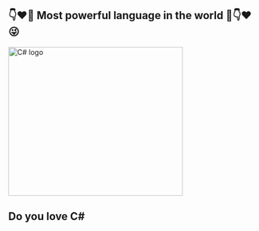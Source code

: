  ## :point_down::heart::muscle: Most powerful language in the world :muscle::point_down::heart::stuck_out_tongue_winking_eye:  
 <img src="https://interset.co.th/wp-content/uploads/2018/07/27_c-sharp-logo-filled.png" alt="C# logo" style="float:center; margin-right:25px;" width="350" height="300" />

 ## Do you love C# 
